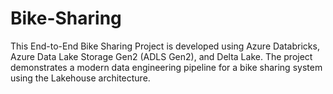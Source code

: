 # Bike-Sharing
This End-to-End Bike Sharing Project is developed using Azure Databricks, Azure Data Lake Storage Gen2 (ADLS Gen2), and Delta Lake. The project demonstrates a modern data engineering pipeline for a bike sharing system using the Lakehouse architecture.
